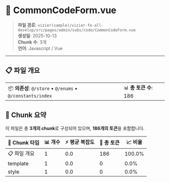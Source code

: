 # 📄 CommonCodeForm.vue

> **파일 경로**: `vizier(sample)/vizier-fe-all-develop/src/pages/admin/subs/code/CommonCodeForm.vue`  
> **생성일**: 2025-10-13  
> **Chunk 수**: 3개  
> **언어**: Javascript / Vue
---





## 📋 파일 개요

| | |
|--|--|
| 📦 **의존성**: `@/store` • `@/enums` • `@/constants/index` | 📊 **총 토큰 수**: 186 |






## 🧩 Chunk 요약

이 파일은 총 **3개의 chunk**로 구성되어 있으며, **186개의 토큰**을 포함합니다.

| 🧩 Chunk 타입 | 📊 개수 | ⚡ 평균 복잡도 | 📝 총 토큰 | 📈 비율 |
|---------------|--------|-------------|----------|--------|
| 📋 파일 개요 | 1 | 0.0 | 186 | 100.0% |
| template | 1 | 0.0 | 0 | 0.0% |
| style | 1 | 0.0 | 0 | 0.0% |


